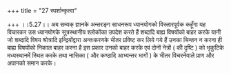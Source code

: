 +++
title = "27 स्पर्शान्कृत्वा"

+++
।।5.27।। अब सम्यक् ज्ञानके अन्तरङ्ग साधनरूप ध्यानयोगको विस्तारपूर्वक
कहूँगा यह विचारकर उस ध्यानयोगके सूत्रस्थानीय श्लोकोंका उपदेश करते हैं
शब्दादि बाह्य विषयोंको बाहर करके यानी जो शब्दादि विषय श्रोत्रादि
इन्द्रियोंद्वारा अन्तःकरणके भीतर प्रविष्ट कर लिये गये हैं उनका चिन्तन न
करना ही बाह्य विषयोंको निकाल बाहर करना है इस प्रकार उनको बाहर करके एवं
दोनों नेत्रों ( की दृष्टि ) को भृकुटिके मध्यस्थानमें स्थित करके तथा
नासिका ( और कण्ठादि आभ्यन्तर भागों ) के भीतर विचरनेवाले प्राण और अपानको
समान करके।
